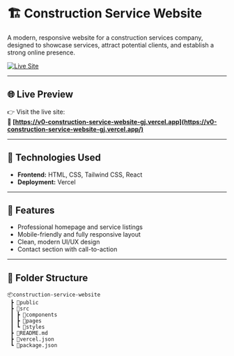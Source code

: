 # 🏗️ Construction Service Website

A modern, responsive website for a construction services company, designed to showcase services, attract potential clients, and establish a strong online presence.

[![Live Site](https://img.shields.io/badge/Live%20Site-Vercel-black?style=for-the-badge&logo=vercel)](https://v0-construction-service-website-gj.vercel.app/)

---

## 🌐 Live Preview

👉 Visit the live site:  
**🔗 [https://v0-construction-service-website-gj.vercel.app](https://v0-construction-service-website-gj.vercel.app/)**

---

## 🧰 Technologies Used

- **Frontend:** HTML, CSS, Tailwind CSS, React
- **Deployment:** Vercel

---

## 📌 Features

- Professional homepage and service listings
- Mobile-friendly and fully responsive layout
- Clean, modern UI/UX design
- Contact section with call-to-action

---

## 📁 Folder Structure

```plaintext
📦construction-service-website
 ┣ 📂public
 ┣ 📂src
 ┃ ┣ 📂components
 ┃ ┣ 📂pages
 ┃ ┗ 📂styles
 ┣ 📄README.md
 ┣ 📄vercel.json
 ┗ 📄package.json
